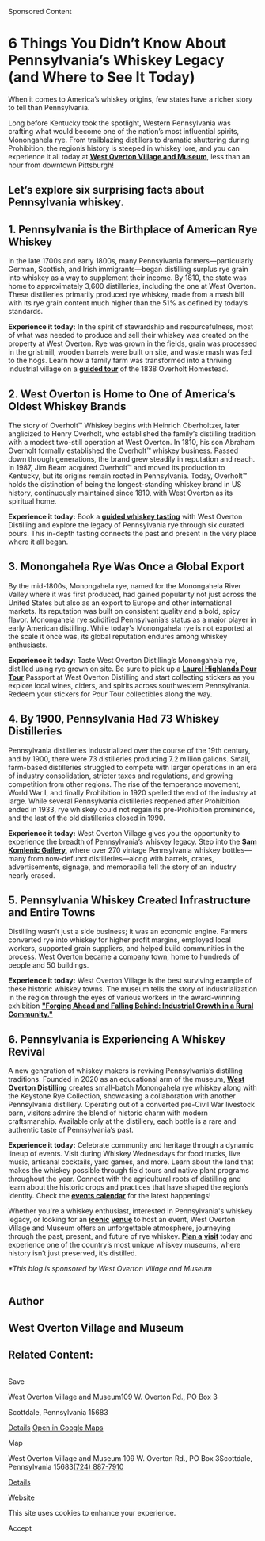 Sponsored Content

# 6 Things You Didn’t Know About Pennsylvania’s Whiskey Legacy (and Where to See It Today)

When it comes to America’s whiskey origins, few states have a richer story to tell than Pennsylvania.

Long before Kentucky took the spotlight, Western Pennsylvania was crafting what would become one of the nation’s most influential spirits, Monongahela rye. From trailblazing distillers to dramatic shuttering during Prohibition, the region’s history is steeped in whiskey lore, and you can experience it all today at [**West Overton Village and Museum**](http://pubads.g.doubleclick.net/gampad/clk?id=7013690370&iu=/76691750/WestOvertonVillageandMuseum), less than an hour from downtown Pittsburgh!

## Let’s explore six surprising facts about Pennsylvania whiskey.

## 1\. Pennsylvania is the Birthplace of American Rye Whiskey

In the late 1700s and early 1800s, many Pennsylvania farmers—particularly German, Scottish, and Irish immigrants—began distilling surplus rye grain into whiskey as a way to supplement their income. By 1810, the state was home to approximately 3,600 distilleries, including the one at West Overton. These distilleries primarily produced rye whiskey, made from a mash bill with its rye grain content much higher than the 51% as defined by today’s standards.

**Experience it today:** In the spirit of stewardship and resourcefulness, most of what was needed to produce and sell their whiskey was created on the property at West Overton. Rye was grown in the fields, grain was processed in the gristmill, wooden barrels were built on site, and waste mash was fed to the hogs. Learn how a family farm was transformed into a thriving industrial village on a [**guided tour**](http://pubads.g.doubleclick.net/gampad/clk?id=7017564149&iu=/76691750/GuidedTour) of the 1838 Overholt Homestead.

## 2\. West Overton is Home to One of America’s Oldest Whiskey Brands

The story of Overholt™ Whiskey begins with Heinrich Oberholtzer, later anglicized to Henry Overholt, who established the family’s distilling tradition with a modest two-still operation at West Overton. In 1810, his son Abraham Overholt formally established the Overholt™ whiskey business. Passed down through generations, the brand grew steadily in reputation and reach. In 1987, Jim Beam acquired Overholt™ and moved its production to Kentucky, but its origins remain rooted in Pennsylvania. Today, Overholt™ holds the distinction of being the longest-standing whiskey brand in US history, continuously maintained since 1810, with West Overton as its spiritual home.

**Experience it today:** Book a [**guided whiskey tasting**](http://pubads.g.doubleclick.net/gampad/clk?id=7016190952&iu=/76691750/GuidedWhiskeyTasting) with West Overton Distilling and explore the legacy of Pennsylvania rye through six curated pours. This in-depth tasting connects the past and present in the very place where it all began.

## 3\. Monongahela Rye Was Once a Global Export

By the mid-1800s, Monongahela rye, named for the Monongahela River Valley where it was first produced, had gained popularity not just across the United States but also as an export to Europe and other international markets. Its reputation was built on consistent quality and a bold, spicy flavor. Monongahela rye solidified Pennsylvania’s status as a major player in early American distilling. While today's Monongahela rye is not exported at the scale it once was, its global reputation endures among whiskey enthusiasts.

**Experience it today:** Taste West Overton Distilling’s Monongahela rye, distilled using rye grown on site. Be sure to pick up a [**Laurel Highlands Pour Tour**](http://pubads.g.doubleclick.net/gampad/clk?id=7016191144&iu=/76691750/LaurelHighlandsPourTour) Passport at West Overton Distilling and start collecting stickers as you explore local wines, ciders, and spirits across southwestern Pennsylvania. Redeem your stickers for Pour Tour collectibles along the way.

## 4\. By 1900, Pennsylvania Had 73 Whiskey Distilleries

Pennsylvania distilleries industrialized over the course of the 19th century, and by 1900, there were 73 distilleries producing 7.2 million gallons. Small, farm-based distilleries struggled to compete with larger operations in an era of industry consolidation, stricter taxes and regulations, and growing competition from other regions. The rise of the temperance movement, World War I, and finally Prohibition in 1920 spelled the end of the industry at large. While several Pennsylvania distilleries reopened after Prohibition ended in 1933, rye whiskey could not regain its pre-Prohibition prominence, and the last of the old distilleries closed in 1990.

**Experience it today:** West Overton Village gives you the opportunity to experience the breadth of Pennsylvania’s whiskey legacy. Step into the [**Sam Komlenic Gallery**](http://pubads.g.doubleclick.net/gampad/clk?id=7016196388&iu=/76691750/SamKomlenicGallery), where over 270 vintage Pennsylvania whiskey bottles—many from now-defunct distilleries—along with barrels, crates, advertisements, signage, and memorabilia tell the story of an industry nearly erased.

## 5\. Pennsylvania Whiskey Created Infrastructure and Entire Towns

Distilling wasn’t just a side business; it was an economic engine. Farmers converted rye into whiskey for higher profit margins, employed local workers, supported grain suppliers, and helped build communities in the process. West Overton became a company town, home to hundreds of people and 50 buildings.

**Experience it today:** West Overton Village is the best surviving example of these historic whiskey towns. The museum tells the story of industrialization in the region through the eyes of various workers in the award-winning exhibition [**"Forging Ahead and Falling Behind: Industrial Growth in a Rural Community."**](http://pubads.g.doubleclick.net/gampad/clk?id=7017568718&iu=/76691750/ForgingAhead)

## 6\. Pennsylvania is Experiencing A Whiskey Revival

A new generation of whiskey makers is reviving Pennsylvania’s distilling traditions. Founded in 2020 as an educational arm of the museum, [**West Overton Distilling**](http://pubads.g.doubleclick.net/gampad/clk?id=7017569927&iu=/76691750/WestOvertonDistilling) creates small-batch Monongahela rye whiskey along with the Keystone Rye Collection, showcasing a collaboration with another Pennsylvania distillery. Operating out of a converted pre-Civil War livestock barn, visitors admire the blend of historic charm with modern craftsmanship. Available only at the distillery, each bottle is a rare and authentic taste of Pennsylvania’s past.

**Experience it today:** Celebrate community and heritage through a dynamic lineup of events. Visit during Whiskey Wednesdays for food trucks, live music, artisanal cocktails, yard games, and more. Learn about the land that makes the whiskey possible through field tours and native plant programs throughout the year. Connect with the agricultural roots of distilling and learn about the historic crops and practices that have shaped the region’s identity. Check the [**events calendar**](http://pubads.g.doubleclick.net/gampad/clk?id=7016198860&iu=/76691750/EventsCalendar) for the latest happenings!

Whether you're a whiskey enthusiast, interested in Pennsylvania's whiskey legacy, or looking for an [**iconic**](http://pubads.g.doubleclick.net/gampad/clk?id=7013696055&iu=/76691750/IconicVenue) [**venue**](http://pubads.g.doubleclick.net/gampad/clk?id=7013696055&iu=/76691750/IconicVenue) to host an event, West Overton Village and Museum offers an unforgettable atmosphere, journeying through the past, present, and future of rye whiskey. **[Plan a](http://pubads.g.doubleclick.net/gampad/clk?id=7016200294&iu=/76691750/PlanAVisitToday)** [**visit**](http://pubads.g.doubleclick.net/gampad/clk?id=7016200294&iu=/76691750/PlanAVisitToday) today and experience one of the country’s most unique whiskey museums, where history isn’t just preserved, it’s distilled.

_\*This blog is sponsored by West Overton Village and Museum_

![The historic Overholt Homestead stands in the sunshine on a summer day surrounded by a white picket fence and florals in bloom.](data:image/svg+xml;charset=utf-8,%3Csvg%20xmlns%3D%27http%3A%2F%2Fwww.w3.org%2F2000%2Fsvg%27%20width%3D%271%27%20height%3D%271%27%20style%3D%27background%3Atransparent%27%2F%3E)

## Author

## West Overton Village and Museum

## Related Content:

[![](data:image/svg+xml;charset=utf-8,%3Csvg%20xmlns%3D%27http%3A%2F%2Fwww.w3.org%2F2000%2Fsvg%27%20width%3D%271%27%20height%3D%271%27%20style%3D%27background%3Atransparent%27%2F%3E)](https://www.visitpittsburgh.com/directory/west-overton-village-and-museum/)

Save

West Overton Village and Museum109 W. Overton Rd., PO Box 3

Scottdale, Pennsylvania 15683

[Details](https://www.visitpittsburgh.com/directory/west-overton-village-and-museum/) [Open in Google Maps](http://maps.google.com/?q=109%20W.%20Overton%20Rd.%2C%20PO%20Box%203%0AScottdale%2C%20Pennsylvania%2015683%0A)

Map

West Overton Village and Museum
109 W. Overton Rd., PO Box 3Scottdale, Pennsylvania 15683[(724) 887-7910](tel:+1-724-887-7910)

[Details](https://www.visitpittsburgh.com/directory/west-overton-village-and-museum/)

[Website](http://www.westovertonvillage.org/)

This site uses cookies to enhance your experience.



Accept
